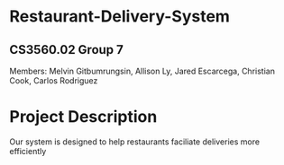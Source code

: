 # Restaurant-Delivery-System
## CS3560.02 Group 7
Members: Melvin Gitbumrungsin, Allison Ly, Jared Escarcega, Christian Cook, Carlos Rodriguez
# Project Description
Our system is designed to help restaurants faciliate deliveries more efficiently
